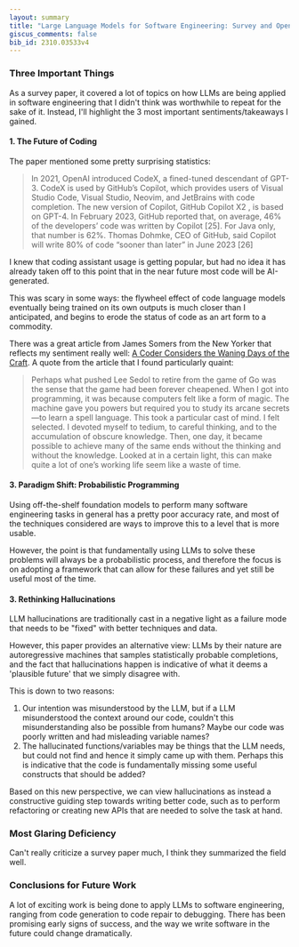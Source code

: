 ```yaml
---
layout: summary
title: "Large Language Models for Software Engineering: Survey and Open Problems"
giscus_comments: false
bib_id: 2310.03533v4
---
```


### Three Important Things

As a survey paper, it covered a lot of topics on how LLMs are being applied in
software engineering that I didn't think was worthwhile to repeat for the sake
of it.  Instead, I'll highlight the 3 most important sentiments/takeaways I
gained.

#### 1. The Future of Coding

The paper mentioned some pretty surprising statistics:

> In 2021, OpenAI introduced CodeX, a fined-tuned descendant of GPT-3. CodeX is
used by GitHub’s Copilot, which provides users of Visual Studio Code, Visual
Studio, Neovim, and JetBrains with code completion. The new version of Copilot,
GitHub Copilot X2 , is based on GPT-4. In February 2023, GitHub reported that,
on average, 46% of the developers’ code was written by Copilot [25]. For Java
only, that number is 62%. Thomas Dohmke, CEO of GitHub, said Copilot will write
80% of code “sooner than later” in June 2023 [26]

I knew that coding assistant usage is getting popular, but had no idea it has
already taken off to this point that in the near future most code will be
AI-generated. 

This was scary in some ways: the flywheel effect of code language models
eventually being trained on its own outputs is much closer than I anticipated,
and begins to erode the status of code as an art form to a commodity.

There was a great article from James Somers from the New Yorker that
reflects my sentiment really well:
[A Coder Considers the Waning Days of the Craft](https://www.newyorker.com/magazine/2023/11/20/a-coder-considers-the-waning-days-of-the-craft).
A quote from the article that I found particularly quaint:

> Perhaps what pushed Lee Sedol to retire from the game of Go was the sense that the game had been forever cheapened. When I got into programming, it was because computers felt like a form of magic. The machine gave you powers but required you to study its arcane secrets—to learn a spell language. This took a particular cast of mind. I felt selected. I devoted myself to tedium, to careful thinking, and to the accumulation of obscure knowledge. Then, one day, it became possible to achieve many of the same ends without the thinking and without the knowledge. Looked at in a certain light, this can make quite a lot of one’s working life seem like a waste of time.

#### 3. Paradigm Shift: Probabilistic Programming

Using off-the-shelf foundation models to perform many software engineering tasks
in general has a pretty poor accuracy rate, and most of the techniques
considered are ways to improve this to a level that is more usable.

However, the point is that fundamentally using LLMs to solve these problems will
always be a probabilistic process, and therefore the focus is on adopting a
framework that can allow for these failures and yet still be useful most of the
time.

#### 3. Rethinking Hallucinations

LLM hallucinations are traditionally cast in a negative light
as a failure mode that needs to be "fixed" with better techniques
and data. 

However, this paper provides an alternative view: LLMs by their
nature are autoregressive machines that samples statistically probable
completions, and the fact that hallucinations happen is indicative
of what it deems a 'plausible future' that we simply disagree with.

This is down to two reasons:
1. Our intention was misunderstood by the LLM, but if a
LLM misunderstood the context around our code, couldn't this
misunderstanding also be possible from humans? Maybe our code was
poorly written and had misleading variable names?
2. The hallucinated functions/variables may be things that the LLM needs, but
could not find and hence it simply came up with them. Perhaps this is indicative
that the code is fundamentally missing some useful constructs that should be
added?

Based on this new perspective, we can view hallucinations as instead a
constructive guiding step towards writing better code, such as to perform
refactoring or creating new APIs that are needed to solve the task at hand.

### Most Glaring Deficiency
Can't really criticize a survey paper much, I think they summarized the field
well.

### Conclusions for Future Work
A lot of exciting work is being done to apply LLMs to software engineering, ranging from code generation to code repair to debugging. There has been
promising early signs of success, and the way we write software in the future
could change dramatically.